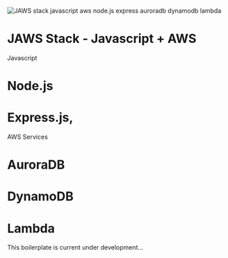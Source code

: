![JAWS stack javascript aws node.js express auroradb dynamodb lambda](https://github.com/servant-app/JAWS/blob/master/public/img/jaws_logo_javascript_aws.png)

# JAWS Stack - Javascript + AWS

Javascript
# Node.js
# Express.js, 

AWS Services
# AuroraDB
# DynamoDB
# Lambda
 		 
This boilerplate is current under development...